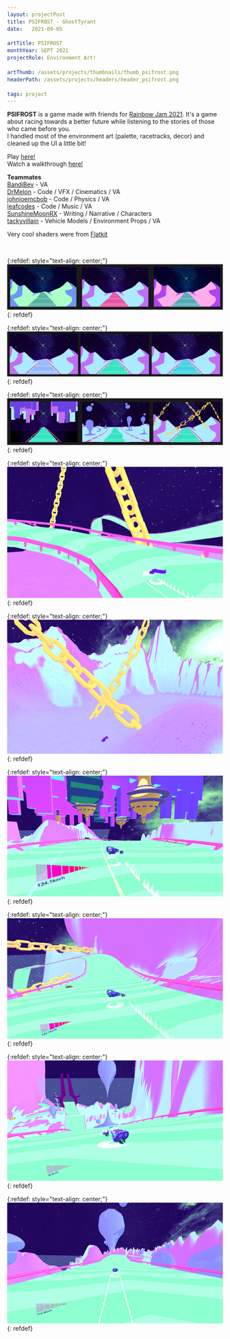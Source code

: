 ```yaml
---
layout: projectPost
title: PSIFROST - GhostTyrant
date:   2021-09-05

artTitle: PSIFROST
monthYear: SEPT 2021
projectRole: Environment Art!

artThumb: /assets/projects/thumbnails/thumb_psifrost.png
headerPath: /assets/projects/headers/header_psifrost.png

tags: project
---
```


<b>PSIFROST</b> is a game made with friends for [Rainbow Jam 2021](https://itch.io/jam/rainbowjam21/rate/1187330). It's a game about racing towards a better future while listening to the stories of those who came before you.
<br>I handled most of the environment art (palette, racetracks, decor) and cleaned up the UI a little bit!

Play [here!](https://johnjoemcbob.itch.io/psifrost)
<br>Watch a walkthrough [here!](https://www.youtube.com/watch?v=0RxQrR5cy2Q)

<b>Teammates</b>
<br>[BandiBev](https://twitter.com/BandiBev) - VA
<br>[DrMelon](https://twitter.com/DrMelon) - Code / VFX / Cinematics / VA
<br>[johnjoemcbob](https://twitter.com/johnjoemcbob) - Code / Physics / VA
<br>[leafcodes](https://twitter.com/leafcodes) - Code / Music / VA
<br>[SunshineMoonRX](https://twitter.com/SunshineMoonRX) - Writing / Narrative / Characters
<br>[tackyvillain](https://twitter.com/tackyvillain) - Vehicle Models / Environment Props / VA

Very cool shaders were from [Flatkit](https://assetstore.unity.com/packages/vfx/shaders/flat-kit-toon-shading-and-water-143368)

<br>

{:refdef: style="text-align: center;"}
![one](/assets/projects/psifrost_0.png)
{: refdef}

{:refdef: style="text-align: center;"}
![two](/assets/projects/psifrost_1.png)
{: refdef}

{:refdef: style="text-align: center;"}
![three](/assets/projects/psifrost_2.png)
{: refdef}

{:refdef: style="text-align: center;"}
![four](/assets/projects/psifrost_3.png)
{: refdef}

{:refdef: style="text-align: center;"}
![five](/assets/projects/psifrost_4.png)
{: refdef}

{:refdef: style="text-align: center;"}
![six](/assets/projects/psifrost_5.png)
{: refdef}

{:refdef: style="text-align: center;"}
![seven](/assets/projects/psifrost_6.png)
{: refdef}

{:refdef: style="text-align: center;"}
![eight](/assets/projects/psifrost_7.png)
{: refdef}

{:refdef: style="text-align: center;"}
![nine](/assets/projects/psifrost_8.png)
{: refdef}